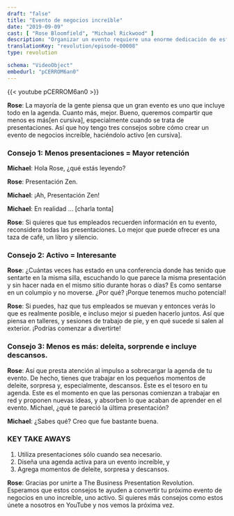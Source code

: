 ```yaml
---
draft: "false"
title: "Evento de negocios increíble"
date: "2019-09-09"
cast: [ "Rose Bloomfield", "Michael Rickwood" ]
description: "Organizar un evento requiere una enorme dedicación de esfuerzo, tiempo y dinero. Sácale el máximo partido con estos tres consejos."
translationKey: "revolution/episode-00008"
type: revolution

schema: "VideoObject"
embedurl: "pCERROM6an0"
---
```


{{< youtube pCERROM6an0 >}}

**Rose**: La mayoría de la gente piensa que un gran evento es uno que incluye todo en la agenda. Cuanto más, mejor. Bueno, queremos compartir que menos es más[en cursiva], especialmente cuando se trata de presentaciones. Así que hoy tengo tres consejos sobre cómo crear un evento de negocios increíble, haciéndolo activo [en cursiva].

### Consejo 1: Menos presentaciones = Mayor retención

**Michael**: Hola Rose, ¿qué estás leyendo?
 
**Rose**: Presentación Zen.
 
**Michael**: ¡Ah, Presentación Zen!
 
**Michael**: En realidad ... [charla tonta]
 
**Rose**: Si quieres que tus empleados recuerden información en tu evento, reconsidera todas las presentaciones. Lo mejor que puede ofrecer es una taza de café, un libro y silencio.
 
### Consejo 2: Activo = Interesante
 
**Rose**: ¿Cuántas veces has estado en una conferencia donde has tenido que sentarte en la misma silla, escuchando lo que parece la misma presentación  y sin hacer nada en el mismo sitio durante horas o días?  Es como sentarse en un columpio y no moverse. ¿Por qué? ¡Porque tenemos mucho potencial!
 
**Rose**: Si puedes, haz que tus empleados se muevan y entonces verás lo que  es realmente posible, e incluso mejor si pueden hacerlo juntos. Así que piensa en talleres, y sesiones de trabajo de pie, y en qué sucede si salen al exterior. ¡Podrías comenzar a divertirte!
 
### Consejo 3: Menos es más: deleita, sorprende e incluye descansos.
 
**Rose**: Así que presta atención al impulso a sobrecargar la agenda de tu evento. De hecho, tienes que trabajar en los pequeños momentos de deleite, sorpresa y, especialmente, descansos. Este es el tesoro en tu agenda. Este es el momento en que las personas comienzan a trabajar en red y proponen nuevas ideas, y absorben lo que acaban de aprender en el evento.  Michael, ¿qué te pareció la última presentación?
 
**Michael**: ¿Sabes qué? Creo que fue bastante buena.
 
### KEY TAKE AWAYS

1. Utiliza presentaciones sólo cuando sea necesario. 
2. Diseña una agenda activa para un evento increíble, y
3. Agrega momentos de deleite, sorpresa y descansos.
 
**Rose**: Gracias por unirte a The Business Presentation Revolution. Esperamos que estos consejos te ayuden a convertir tu próximo evento de negocios en uno increíble, uno activo. Si quieres más consejos como estos únete a nosotros en YouTube y nos vemos la próxima vez.